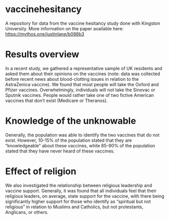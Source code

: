 # vaccinehesitancy
A repository for data from the vaccine hesitancy study done with Kingston University. More information on the paper available here: https://mythos.one/justinlane/b086b3 
# Results overview
In a recent study, we gathered a representative sample of UK residents and asked them about their opinions on the vaccines (note: data was collected before recent news about blood-clotting issues in relation to the AstraZenica vaccine). 
We found that most people will take the Oxford and Pfizer vaccines. 
Overwhelmingly, individuals will not take the Sinovac or Sputnik vaccines. 
People would rather take one of two fictive American vaccines that don’t exist (Medicare or Theranos). 
# Knowledge of the unknowable
Generally, the population was able to identify the two vaccines that do not exist. However, 10-15% of the population stated that they are “knowledgeable” about these vaccines, while 85-90% of the population stated that they have never heard of these vaccines. 
# Effect of religion
We also investigated the relationship between religious leadership and vaccine support. Generally, it was found that all individuals feel that their religious leaders, on average, state support for the vaccine, with there being significantly higher support for those who identify as “spiritual but not religious” in relation to Muslims and Catholics, but not protestants, Anglicans, or others.
